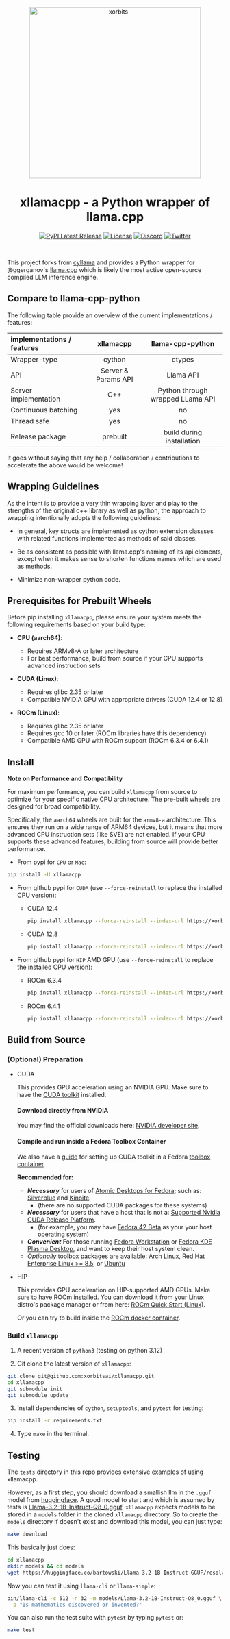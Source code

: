 <div align="center">
<img src="./assets/logo.png" width="400px" alt="xorbits" />

# xllamacpp - a Python wrapper of llama.cpp

[![PyPI Latest Release](https://img.shields.io/pypi/v/xllamacpp.svg?style=for-the-badge)](https://pypi.org/project/xllamacpp/)
[![License](https://img.shields.io/pypi/l/xllamacpp.svg?style=for-the-badge)](https://github.com/xorbitsai/inference/blob/main/LICENSE)
[![Discord](https://img.shields.io/badge/join_Discord-5462eb.svg?logo=discord&style=for-the-badge&logoColor=%23f5f5f5)](https://discord.gg/Xw9tszSkr5)
[![Twitter](https://img.shields.io/twitter/follow/xorbitsio?logo=x&style=for-the-badge)](https://twitter.com/xorbitsio)

</div>
<br />

This project forks from [cyllama](https://github.com/shakfu/cyllama) and provides a Python wrapper for @ggerganov's [llama.cpp](https://github.com/ggerganov/llama.cpp) which is likely the most active open-source compiled LLM inference engine.

## Compare to llama-cpp-python 

The following table provide an overview of the current implementations / features:

| implementations / features |      xllamacpp      |         llama-cpp-python         |
|:---------------------------|:-------------------:|:--------------------------------:|
| Wrapper-type               |       cython        |              ctypes              |
| API                        | Server & Params API |            Llama API             |
| Server implementation      |         C++         | Python through wrapped LLama API |
| Continuous batching        |         yes         |                no                |
| Thread safe                |         yes         |                no                |
| Release package            |      prebuilt       |    build during installation     |

It goes without saying that any help / collaboration / contributions to accelerate the above would be welcome!

## Wrapping Guidelines

As the intent is to provide a very thin wrapping layer and play to the strengths of the original c++ library as well as python, the approach to wrapping intentionally adopts the following guidelines:

- In general, key structs are implemented as cython extension classses with related functions implemented as methods of said classes.

- Be as consistent as possible with llama.cpp's naming of its api elements, except when it makes sense to shorten functions names which are used as methods.

- Minimize non-wrapper python code.

## Prerequisites for Prebuilt Wheels

Before pip installing `xllamacpp`, please ensure your system meets the following requirements based on your build type:

- **CPU (aarch64)**:
  - Requires ARMv8-A or later architecture
  - For best performance, build from source if your CPU supports advanced instruction sets

- **CUDA (Linux)**:
  - Requires glibc 2.35 or later
  - Compatible NVIDIA GPU with appropriate drivers (CUDA 12.4 or 12.8)

- **ROCm (Linux)**:
  - Requires glibc 2.35 or later
  - Requires gcc 10 or later (ROCm libraries have this dependency)
  - Compatible AMD GPU with ROCm support (ROCm 6.3.4 or 6.4.1)

## Install

**Note on Performance and Compatibility**

For maximum performance, you can build `xllamacpp` from source to optimize for your specific native CPU architecture. The pre-built wheels are designed for broad compatibility.

Specifically, the `aarch64` wheels are built for the `armv8-a` architecture. This ensures they run on a wide range of ARM64 devices, but it means that more advanced CPU instruction sets (like SVE) are not enabled. If your CPU supports these advanced features, building from source will provide better performance.

- From pypi for `CPU` or `Mac`:

```sh
pip install -U xllamacpp
```

- From github pypi for `CUDA` (use `--force-reinstall` to replace the installed CPU version):

  - CUDA 12.4
    ```sh
    pip install xllamacpp --force-reinstall --index-url https://xorbitsai.github.io/xllamacpp/whl/cu124 --extra-index-url https://pypi.org/simple
    ```

  - CUDA 12.8
    ```sh
    pip install xllamacpp --force-reinstall --index-url https://xorbitsai.github.io/xllamacpp/whl/cu128 --extra-index-url https://pypi.org/simple
    ```

- From github pypi for `HIP` AMD GPU (use `--force-reinstall` to replace the installed CPU version):

  - ROCm 6.3.4
    ```sh
    pip install xllamacpp --force-reinstall --index-url https://xorbitsai.github.io/xllamacpp/whl/rocm-6.3.4 --extra-index-url https://pypi.org/simple
    ```

  - ROCm 6.4.1
    ```sh
    pip install xllamacpp --force-reinstall --index-url https://xorbitsai.github.io/xllamacpp/whl/rocm-6.4.1 --extra-index-url https://pypi.org/simple
    ```

## Build from Source

### (Optional) Preparation

- CUDA

  This provides GPU acceleration using an NVIDIA GPU. Make sure to have the [CUDA toolkit](https://developer.nvidia.com/cuda-toolkit) installed.
  
  #### Download directly from NVIDIA
  You may find the official downloads here: [NVIDIA developer site](https://developer.nvidia.com/cuda-downloads).
  
  
  #### Compile and run inside a Fedora Toolbox Container
  We also have a [guide](./backend/CUDA-FEDORA.md) for setting up CUDA toolkit in a Fedora [toolbox container](https://containertoolbx.org/).
  
  **Recommended for:**
  - ***Necessary*** for users of [Atomic Desktops for Fedora](https://fedoraproject.org/atomic-desktops/); such as: [Silverblue](https://fedoraproject.org/atomic-desktops/silverblue/) and [Kinoite](https://fedoraproject.org/atomic-desktops/kinoite/).
    - (there are no supported CUDA packages for these systems)
  - ***Necessary*** for users that have a host that is not a: [Supported Nvidia CUDA Release Platform](https://developer.nvidia.com/cuda-downloads).
    - (for example, you may have [Fedora 42 Beta](https://fedoramagazine.org/announcing-fedora-linux-42-beta/) as your your host operating system)
  - ***Convenient*** For those running [Fedora Workstation](https://fedoraproject.org/workstation/) or [Fedora KDE Plasma Desktop](https://fedoraproject.org/spins/kde), and want to keep their host system clean.
  - *Optionally* toolbox packages are available: [Arch Linux](https://archlinux.org/), [Red Hat Enterprise Linux >= 8.5](https://www.redhat.com/en/technologies/linux-platforms/enterprise-linux), or [Ubuntu](https://ubuntu.com/download)

- HIP

  This provides GPU acceleration on HIP-supported AMD GPUs.
  Make sure to have ROCm installed.
  You can download it from your Linux distro's package manager or from here: [ROCm Quick Start (Linux)](https://rocm.docs.amd.com/projects/install-on-linux/en/latest/tutorial/quick-start.html#rocm-install-quick).

  
  Or you can try to build inside the [ROCm docker container](https://rocm.docs.amd.com/projects/install-on-linux/en/latest/how-to/docker.html).

### Build `xllamacpp`

1. A recent version of `python3` (testing on python 3.12)

2. Git clone the latest version of `xllamacpp`:

 ```sh
 git clone git@github.com:xorbitsai/xllamacpp.git
 cd xllamacpp
 git submodule init
 git submodule update
 ```

3. Install dependencies of `cython`, `setuptools`, and `pytest` for testing:

 ```sh
 pip install -r requirements.txt
 ```

4. Type `make` in the terminal.

## Testing

The `tests` directory in this repo provides extensive examples of using xllamacpp.

However, as a first step, you should download a smallish llm in the `.gguf` model from [huggingface](https://huggingface.co/models?search=gguf). A good model to start and which is assumed by tests is [Llama-3.2-1B-Instruct-Q8_0.gguf](https://huggingface.co/bartowski/Llama-3.2-1B-Instruct-GGUF/resolve/main/Llama-3.2-1B-Instruct-Q8_0.gguf). `xllamacpp` expects models to be stored in a `models` folder in the cloned `xllamacpp` directory. So to create the `models` directory if doesn't exist and download this model, you can just type:

```sh
make download
```

This basically just does:

```sh
cd xllamacpp
mkdir models && cd models
wget https://huggingface.co/bartowski/Llama-3.2-1B-Instruct-GGUF/resolve/main/Llama-3.2-1B-Instruct-Q8_0.gguf 
```

Now you can test it using `llama-cli` or `llama-simple`:

```sh
bin/llama-cli -c 512 -n 32 -m models/Llama-3.2-1B-Instruct-Q8_0.gguf \
 -p "Is mathematics discovered or invented?"
```

You can also run the test suite with `pytest` by typing `pytest` or:

```sh
make test
```
